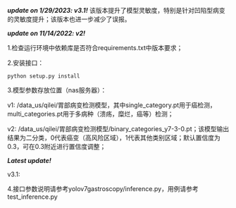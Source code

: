 ***update on 1/29/2023: v3.1!***
该版本提升了模型灵敏度，特别是针对凹陷型病变的灵敏度提升；该版本也进一步减少了误报。

***update on 11/14/2022: v2!***

1.检查运行环境中依赖库是否符合requirements.txt中版本要求；

2.安装接口：
``` shell
python setup.py install
```
3.模型参数存放位置（nas服务器）：

v1: /data_us/qilei/胃部病变检测模型，其中single_category.pt用于癌检测，multi_categories.pt用于多病种（溃疡，糜烂，癌等）检测；

v2: /data_us/qilei/胃部病变检测模型/binary_categories_y7-3-0.pt；该模型输出结果为二分类，0代表癌变（高风险区域），1代表其他类别区域；默认置信度为0.3，可在0.3附近进行置信度调整；

***Latest update!***

v3.1:

4.接口参数说明请参考yolov7gastroscopy/inference.py，用例请参考test_inference.py